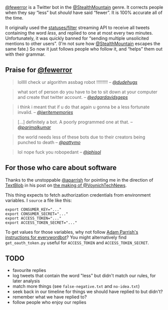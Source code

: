 [@fewerror][] is a Twitter bot in the [@StealthMountain][] genre. It corrects people when they say “less” but *should* have said “fewer”. It is 100% accurate all of the time.

It originally used the [statuses/filter](https://dev.twitter.com/docs/api/1.1/post/statuses/filter) streaming API to receive all tweets containing the word *less*, and replied to one at most every two minutes. Unfortunately, it was quickly banned for “sending multiple unsolicited mentions to other users”. (I'm not sure how [@StealthMountain][] escapes the same fate.) So now it just follows people who follow it, and “helps” them out with their grammar.

## Praise for [@fewerror][]

> lolllll check ur algorithm assbag robot !!!!!!!!! <cite>– [@dudehugs](https://twitter.com/dudehugs/status/418455551383588864)</cite>

> what sort of person do you have to be to sit down at your computer and create that twitter account. <cite>– [@edgardavidsgeps](https://twitter.com/edgardavidsgeps/status/416620250877399041)

> i think i meant that if u do that again u gonna be a less fortunate invalid. <cite>– [@iwritememories](https://twitter.com/iwritememories/status/386084492685115392)

> […] definitely a bot. A poorly programmed one at that. <cite>– [@parimalkumar](https://twitter.com/parimalkumar/status/419552596131454977)</cite>

> the world needs less of these bots due to their creators being punched to death <cite>– [@pattymo](https://twitter.com/pattymo/status/420262996586151936)</cite>

> lol nope fuck you robopedant <cite>– [@iphisol](https://twitter.com/iphisol/status/422046676648726528)

## For those who care about software

Thanks to the unstoppable [@aparrish][] for pointing me in the direction of [TextBlob][] in his post on [the making of @VoynichTechNews][voynich].

[@fewerror]: https://twitter.com/fewerror/
[@StealthMountain]: https://twitter.com/StealthMountain
[violence]: https://twitter.com/iwritememories/status/386084492685115392
[@aparrish]: https://twitter.com/aparrish
[voynich]: http://www.decontextualize.com/2013/10/voynich-tech-news/
[TextBlob]: https://github.com/sloria/TextBlob

This thing expects to fetch authorization credentials from environment variables. I `source` a file like this:

    export CONSUMER_KEY="..."
    export CONSUMER_SECRET="..."
    export ACCESS_TOKEN="..."
    export ACCESS_TOKEN_SECRET="..."

To get values for those variables, why not follow [Adam Parrish's instructions for everywordbot](https://github.com/aparrish/everywordbot#obtaining-twitter-authorization-credentials)? You might alternatively find `get_oauth_token.py` useful for `ACCESS_TOKEN` and `ACCESS_TOKEN_SECRET`.

## TODO

- favourite replies
- log tweets that contain the word "less" but didn't match our rules, for later analysis
- match more things (see `false-negative.txt` and `no-idea.txt`)
- seek back in our timeline for things we should have replied to but didn't?
- remember what we have replied to?
- follow people who enjoy our replies
